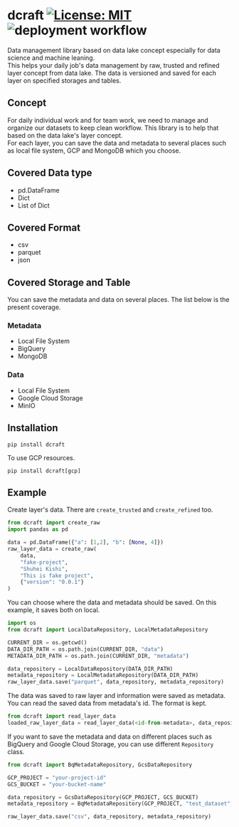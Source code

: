 # dcraft [![License: MIT](https://img.shields.io/badge/License-MIT-yellow.svg)](https://opensource.org/licenses/MIT) ![deployment workflow](https://github.com/marubontan/dcraft/actions/workflows/publish-to-pypi.yml/badge.svg)
Data management library based on data lake concept especially for data science and machine leaning.  
This helps your daily job's data management by raw, trusted and refined layer concept from data lake. The data is versioned and saved for each layer on specified storages and tables.  
## Concept
For daily individual work and for team work, we need to manage and organize our datasets to keep clean workflow. This library is to help that based on the data lake's layer concept.  
For each layer, you can save the data and metadata to several places such as local file system, GCP and MongoDB which you choose.  

## Covered Data type
* pd.DataFrame
* Dict
* List of Dict

## Covered Format
* csv
* parquet
* json
## Covered Storage and Table
You can save the metadata and data on several places. The list below is the present coverage.  

### Metadata
* Local File System
* BigQuery
* MongoDB

### Data
* Local File System
* Google Cloud Storage
* MinIO

## Installation
```
pip install dcraft
```
To use GCP resources.  
```
pip install dcraft[gcp]
```

## Example
Create layer's data. There are `create_trusted` and `create_refined` too.  
```python
from dcraft import create_raw
import pandas as pd

data = pd.DataFrame({"a": [1,2], "b": [None, 4]})
raw_layer_data = create_raw(
    data,
    "fake-project",
    "Shuhei Kishi",
    "This is fake project",
    {"version": "0.0.1"}
)
```
You can choose where the data and metadata should be saved. On this example, it saves both on local.  
```python
import os
from dcraft import LocalDataRepository, LocalMetadataRepository

CURRENT_DIR = os.getcwd()
DATA_DIR_PATH = os.path.join(CURRENT_DIR, "data")
METADATA_DIR_PATH = os.path.join(CURRENT_DIR, "metadata")

data_repository = LocalDataRepository(DATA_DIR_PATH)
metadata_repository = LocalMetadataRepository(DATA_DIR_PATH)
raw_layer_data.save("parquet", data_repository, metadata_repository)
```
The data was saved to raw layer and information were saved as metadata.  
You can read the saved data from metadata's id. The format is kept.  
```python
from dcraft import read_layer_data
loaded_raw_layer_data = read_layer_data(<id-from-metadata>, data_repository, metadata_repository)
```
If you want to save the metadata and data on different places such as BigQuery and Google Cloud Storage, you can use different `Repository` class.  
```python
from dcraft import BqMetadataRepository, GcsDataRepository

GCP_PROJECT = "your-project-id"
GCS_BUCKET = "your-bucket-name"

data_repository = GcsDataRepository(GCP_PROJECT, GCS_BUCKET)
metadata_repository = BqMetadataRepository(GCP_PROJECT, "test_dataset", "test_table")

raw_layer_data.save("csv", data_repository, metadata_repository)

```
